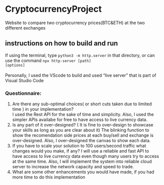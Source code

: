 # CryptocurrencyProject
Website to compare two cryptocurrency prices(BTC&amp;ETH) at the two different exchanges

## instructions on how to build and run
If using the terminal, type <code>python3 -m http.server</code> in that directory, or can use the command <code>npx http-server [path] [options]</code><br/>  
Personally, I used the VScode to build and used “live server” that is part of Visual Studio Code
### Questionnaire:
1. Are there any sub-optimal choices( or short cuts taken due to limited time ) in your implementation?<br/>
   I used the Rest API for the sake of time and simplicity. Also, I used the simpler APIs availabe for free to have access to live currency data.
2. Is any part of it over-designed? ( It is fine to over-design to showcase your skills as long as you are clear about it)
   The blinking function to show the recomendation side prices at each buy/sell and exchange is over-designed. Also, I over-designed the canvas to show each data.
3. If you have to scale your solution to 100 users/second traffic what changes would you make, if any?
   I will use a reliable and fast API to have access to live currency data even though many users try to access at the same time. Also, I will implement the system    into reliable cloud server to increase the network capacity and speed to trade. 
5. What are some other enhancements you would have made, if you had more time to do this implementation
